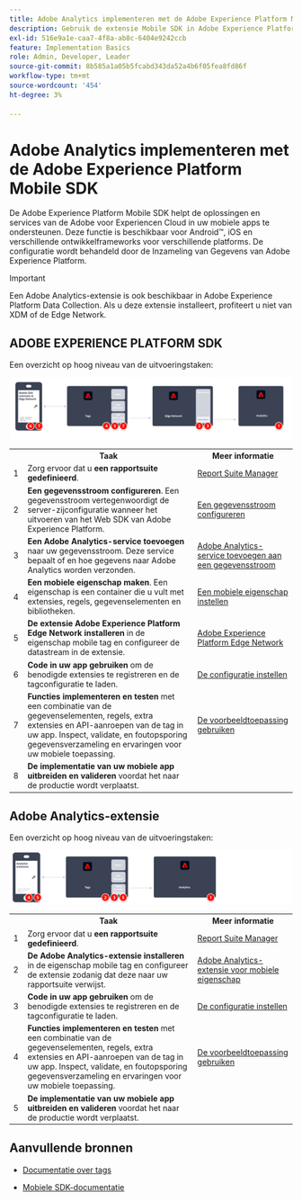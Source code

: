 ```yaml
---
title: Adobe Analytics implementeren met de Adobe Experience Platform Mobile SDK
description: Gebruik de extensie Mobile SDK in Adobe Experience Platform Data Collection om gegevens naar Adobe Analytics te verzenden.
exl-id: 516e9a1e-caa7-4f8a-ab8c-6404e9242ccb
feature: Implementation Basics
role: Admin, Developer, Leader
source-git-commit: 8b585a1a05b5fcabd343da52a4b6f05fea8fd86f
workflow-type: tm+mt
source-wordcount: '454'
ht-degree: 3%

---
```


# Adobe Analytics implementeren met de Adobe Experience Platform Mobile SDK

De Adobe Experience Platform Mobile SDK helpt de oplossingen en services van de Adobe voor Experiencen Cloud in uw mobiele apps te ondersteunen. Deze functie is beschikbaar voor Android™, iOS en verschillende ontwikkelframeworks voor verschillende platforms. De configuratie wordt behandeld door de Inzameling van Gegevens van Adobe Experience Platform.

>[!IMPORTANT]
>
>Een Adobe Analytics-extensie is ook beschikbaar in Adobe Experience Platform Data Collection. Als u deze extensie installeert, profiteert u niet van XDM of de Edge Network.

## ADOBE EXPERIENCE PLATFORM SDK

Een overzicht op hoog niveau van de uitvoeringstaken:

![Adobe Analytics die de uitbreidingsworkflow voor Analytics gebruikt](../../assets/mobilesdk-annotated.png)

<table style="width:100%">

<tr>
<th style="width:5%"></th><th style="width:60%"><b>Taak</b></th><th style="width:35%"><b>Meer informatie</b></th>
</tr>

<tr>
<td>1</td>
<td>Zorg ervoor dat u <b>een rapportsuite gedefinieerd</b>.</td>
<td><a href="../../../admin/admin/c-manage-report-suites/report-suites-admin.md">Report Suite Manager</a></td>
</tr>

<tr>
<td>2</td>
<td><b>Een gegevensstroom configureren</b>. Een gegevensstroom vertegenwoordigt de server-zijconfiguratie wanneer het uitvoeren van het Web SDK van Adobe Experience Platform.</td>
<td><a href="https://experienceleague.adobe.com/docs/experience-platform/edge/datastreams/configure.html">Een gegevensstroom configureren<a></td> 
</tr>

<td>3</td>
<td><b>Een Adobe Analytics-service toevoegen</b> naar uw gegevensstroom. Deze service bepaalt of en hoe gegevens naar Adobe Analytics worden verzonden.</td>
<td><a href="https://experienceleague.adobe.com/docs/experience-platform/edge/datastreams/configure.html#analytics">Adobe Analytics-service toevoegen aan een gegevensstroom</a></td>
</tr>

<tr>
<td>4</td>
<td><b>Een mobiele eigenschap maken</b>. Een eigenschap is een container die u vult met extensies, regels, gegevenselementen en bibliotheken.</td>
<td><a href="https://developer.adobe.com/client-sdks/documentation/getting-started/create-a-mobile-property/">Een mobiele eigenschap instellen</a></tr>

<tr>
<td>5</td>
<td><b>De extensie Adobe Experience Platform Edge Network installeren</b> in de eigenschap mobile tag en configureer de datastream in de extensie.</td>
<td><a href="https://developer.adobe.com/client-sdks/documentation/edge-network/">Adobe Experience Platform Edge Network</a>
</tr>

<tr>
<td>6</td>
<td><b>Code in uw app gebruiken</b> om de benodigde extensies te registreren en de tagconfiguratie te laden.</td>
<td><a href="https://developer.adobe.com/client-sdks/documentation/user-guides/getting-started-with-platform/overview/#set-up-the-configuration">De configuratie instellen</a></td>
</tr>

<tr>
<td>7</td>
<td><b>Functies implementeren en testen</b> met een combinatie van de gegevenselementen, regels, extra extensies en API-aanroepen van de tag in uw app. Inspect, validate, en foutopsporing gegevensverzameling en ervaringen voor uw mobiele toepassing.</td>
<td><a href="https://developer.adobe.com/client-sdks/documentation/user-guides/getting-started-with-platform/overview/#use-the-sample-application">De voorbeeldtoepassing gebruiken</a>
</tr>

<tr>
<td>8</td>
<td><b>De implementatie van uw mobiele app uitbreiden en valideren</b> voordat het naar de productie wordt verplaatst.</td>
<td></td> 
</tr>

</table>


## Adobe Analytics-extensie

Een overzicht op hoog niveau van de uitvoeringstaken:

![Adobe Analytics die de uitbreidingsworkflow voor Analytics gebruikt](../../assets/mobilesdk-analytics-annotated.png)

<table style="width:100%">

<tr>
<th style="width:5%"></th><th style="width:60%"><b>Taak</b></th><th style="width:35%"><b>Meer informatie</b></th>
</tr>

<tr>
<td>1</td>
<td>Zorg ervoor dat u <b>een rapportsuite gedefinieerd</b>.</td>
<td><a href="../../../admin/admin/c-manage-report-suites/report-suites-admin.md">Report Suite Manager</a></td>
</tr>

<tr>
<td>2</td>
<td><b>De Adobe Analytics-extensie installeren</b> in de eigenschap mobile tag en configureer de extensie zodanig dat deze naar uw rapportsuite verwijst.</td>
<td><a href="https://developer.adobe.com/client-sdks/documentation/adobe-analytics/">Adobe Analytics-extensie voor mobiele eigenschap</a>
</tr>

<tr>
<td>3</td>
<td><b>Code in uw app gebruiken</b> om de benodigde extensies te registreren en de tagconfiguratie te laden.</td>
<td><a href="https://developer.adobe.com/client-sdks/documentation/user-guides/getting-started-with-platform/overview/#set-up-the-configuration">De configuratie instellen</a></td>
</tr>

<tr>
<td>4</td>
<td><b>Functies implementeren en testen</b> met een combinatie van de gegevenselementen, regels, extra extensies en API-aanroepen van de tag in uw app. Inspect, validate, en foutopsporing gegevensverzameling en ervaringen voor uw mobiele toepassing.</td>
<td><a href="https://developer.adobe.com/client-sdks/documentation/user-guides/getting-started-with-platform/overview/#use-the-sample-application">De voorbeeldtoepassing gebruiken</a>
</tr>

<tr>
<td>5</td>
<td><b>De implementatie van uw mobiele app uitbreiden en valideren</b> voordat het naar de productie wordt verplaatst.</td>
<td></td> 
</tr>

</table>

## Aanvullende bronnen

- [Documentatie over tags](https://experienceleague.adobe.com/docs/experience-platform/tags/home.html#)

- [Mobiele SDK-documentatie](https://developer.adobe.com/client-sdks/documentation/)
